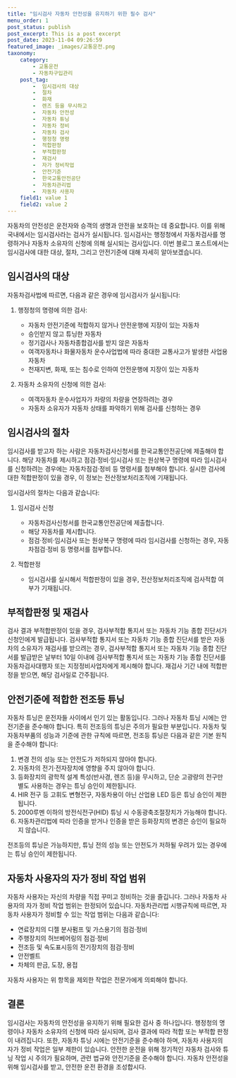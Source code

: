 ```yaml
---
title: "임시검사 자동차 안전성을 유지하기 위한 필수 검사"
menu_order: 1
post_status: publish
post_excerpt: This is a post excerpt
post_date: 2023-11-04 09:26:59
featured_image: _images/교통운전.png
taxonomy:
    category:
        - 교통운전
        - 자동차구입관리
    post_tag:
        -  임시검사의 대상
        -  절차
        -  화재
        -  렌즈 등을 무시하고
        -  자동차 안전성
        -  자동차 튜닝
        -  자동차 정비
        -  자동차 검사
        -  행정청 명령
        -  적합판정
        -  부적합판정
        -  재검사
        -  자가 정비작업
        -  안전기준
        -  한국교통안전공단
        -  자동차관리법
        -  자동차 사용자
    field1: value 1
    field2: value 2
---
```




자동차의 안전성은 운전자와 승객의 생명과 안전을 보호하는 데 중요합니다. 이를 위해 국내에서는 임시검사라는 검사가 실시됩니다. 임시검사는 행정청에서 자동차검사를 명령하거나 자동차 소유자의 신청에 의해 실시되는 검사입니다. 이번 블로그 포스트에서는 임시검사에 대한 대상, 절차, 그리고 안전기준에 대해 자세히 알아보겠습니다.

## 임시검사의 대상

자동차검사법에 따르면, 다음과 같은 경우에 임시검사가 실시됩니다:

1. 행정청의 명령에 의한 검사:
   - 자동차 안전기준에 적합하지 않거나 안전운행에 지장이 있는 자동차
   - 승인받지 않고 튜닝한 자동차
   - 정기검사나 자동차종합검사를 받지 않은 자동차
   - 여객자동차나 화물자동차 운수사업법에 따라 중대한 교통사고가 발생한 사업용 자동차
   - 천재지변, 화재, 또는 침수로 인하여 안전운행에 지장이 있는 자동차

2. 자동차 소유자의 신청에 의한 검사:
   - 여객자동차 운수사업자가 차량의 차량을 연장하려는 경우
   - 자동차 소유자가 자동차 상태를 파악하기 위해 검사를 신청하는 경우

## 임시검사의 절차

임시검사를 받고자 하는 사람은 자동차검사신청서를 한국교통안전공단에 제출해야 합니다. 해당 자동차를 제시하고 점검·정비·임시검사 또는 원상복구 명령에 따라 임시검사를 신청하려는 경우에는 자동차점검·정비 등 명령서를 첨부해야 합니다. 실시한 검사에 대한 적합판정이 있을 경우, 이 정보는 전산정보처리조직에 기재됩니다.

임시검사의 절차는 다음과 같습니다:

1. 임시검사 신청
   - 자동차검사신청서를 한국교통안전공단에 제출합니다.
   - 해당 자동차를 제시합니다.
   - 점검·정비·임시검사 또는 원상복구 명령에 따라 임시검사를 신청하는 경우, 자동차점검·정비 등 명령서를 첨부합니다.

2. 적합판정
   - 임시검사를 실시해서 적합판정이 있을 경우, 전산정보처리조직에 검사적합 여부가 기재됩니다.

## 부적합판정 및 재검사

검사 결과 부적합판정이 있을 경우, 검사부적합 통지서 또는 자동차 기능 종합 진단서가 신청인에게 발급됩니다. 검사부적합 통지서 또는 자동차 기능 종합 진단서를 받은 자동차의 소유자가 재검사를 받으려는 경우, 검사부적합 통지서 또는 자동차 기능 종합 진단서를 발급받은 날부터 10일 이내에 검사부적합 통지서 또는 자동차 기능 종합 진단서를 자동차검사대행자 또는 지정정비사업자에게 제시해야 합니다. 재검사 기간 내에 적합판정을 받으면, 해당 검사일로 간주됩니다.

## 안전기준에 적합한 전조등 튜닝

자동차 튜닝은 운전자들 사이에서 인기 있는 활동입니다. 그러나 자동차 튜닝 시에는 안전기준을 준수해야 합니다. 특히 전조등의 튜닝은 주의가 필요한 부분입니다. 자동차 및 자동차부품의 성능과 기준에 관한 규칙에 따르면, 전조등 튜닝은 다음과 같은 기본 원칙을 준수해야 합니다:

1. 변경 전의 성능 또는 안전도가 저하되지 않아야 합니다.
2. 자동차의 전기·전자장치에 영향을 주지 않아야 합니다.
3. 등화장치의 광학적 설계 특성(반사경, 렌즈 등)을 무시하고, 단순 고광량의 전구만 별도 사용하는 경우는 튜닝 승인이 제한됩니다.
4. HIR 전구 등 고휘도 변형전구, 자동차용이 아닌 산업용 LED 등은 튜닝 승인이 제한됩니다.
5. 2000루멘 이하의 방전식전구(HID) 튜닝 시 수동광축조절장치가 가능해야 합니다.
6. 자동차관리법에 따라 인증을 받거나 인증을 받은 등화장치의 변경은 승인이 필요하지 않습니다.

전조등의 튜닝은 가능하지만, 튜닝 전의 성능 또는 안전도가 저하될 우려가 있는 경우에는 튜닝 승인이 제한됩니다.

## 자동차 사용자의 자가 정비 작업 범위

자동차 사용자는 자신의 차량을 직접 꾸미고 정비하는 것을 즐깁니다. 그러나 자동차 사용자의 자가 정비 작업 범위는 한정되어 있습니다. 자동차관리법 시행규칙에 따르면, 자동차 사용자가 정비할 수 있는 작업 범위는 다음과 같습니다:

- 연료장치의 디젤 분사펌프 및 가스용기의 점검·정비
- 주행장치의 허브베어링의 점검·정비
- 전조등 및 속도표시등의 전기장치의 점검·정비
- 안전벨트
- 차체의 판금, 도장, 용접

자동차 사용자는 위 항목을 제외한 작업은 전문가에게 의뢰해야 합니다.

## 결론

임시검사는 자동차의 안전성을 유지하기 위해 필요한 검사 중 하나입니다. 행정청의 명령이나 자동차 소유자의 신청에 따라 실시되며, 검사 결과에 따라 적합 또는 부적합 판정이 내려집니다. 또한, 자동차 튜닝 시에는 안전기준을 준수해야 하며, 자동차 사용자의 자가 정비 작업은 일부 제한이 있습니다. 안전한 운전을 위해 정기적인 자동차 검사와 튜닝 작업 시 주의가 필요하며, 관련 법규와 안전기준을 준수해야 합니다. 자동차 안전성을 위해 임시검사를 받고, 안전한 운전 환경을 조성합시다.

